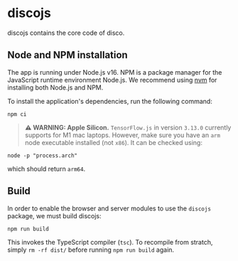 # discojs

discojs contains the core code of disco.

## Node and NPM installation

The app is running under Node.js v16. NPM is a package manager for the JavaScript runtime environment Node.js.
We recommend using [nvm](https://github.com/nvm-sh/nvm) for installing both Node.js and NPM.

To install the application's dependencies, run the following command:

```
npm ci
```

> **⚠ WARNING: Apple Silicon.**
> `TensorFlow.js` in version `3.13.0` currently supports for M1 mac laptops. However, make sure you have an `arm` node executable installed (not `x86`). It can be checked using:

```
node -p "process.arch"
```

which should return `arm64`.

## Build

In order to enable the browser and server modules to use the `discojs` package, we must build discojs:

```
npm run build
```

This invokes the TypeScript compiler (`tsc`). To recompile from stratch, simply `rm -rf dist/` before running `npm run build` again.
